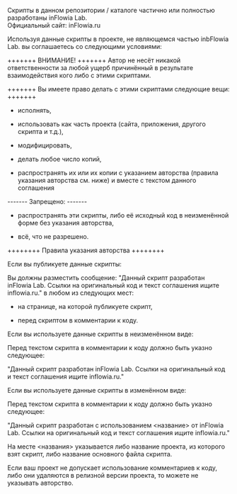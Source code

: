 Скрипты в данном репозитории / каталоге частично или полностью разработаны inFlowia Lab.  
Официальный сайт: inFlowia.ru


Используя данные скрипты в проекте, не являющемся частью inbFlowia Lab. вы соглашаетесь со следующими условиями:


+++++++		ВНИМАНИЕ!	+++++++
Автор не несёт никакой ответственности за любой ущерб причинённый в результате взаимодействия кого либо с этими скриптами.


+++++++ Вы имеете право делать с этими скриптами следующие вещи: +++++++

+ исполнять,

+ использовать как часть проекта (сайта, приложения, другого скрипта и т.д.),
 
+ модифицировать,

+ делать любое число копий,

+ распространять их или их копии с указанием авторства (правила указания авторства см. ниже) и вместе с текстом данного соглашения


-------		Запрещено:	-------

- распространять эти скрипты, либо её исходный код в неизменённой форме без указания авторства,

- всё, что не разрешено.




++++++++ Правила указания авторства ++++++++

Если вы публикуете данные скрипты:

Вы должны разместить сообщение: "Данный скрипт разработан inFlowia Lab. Ссылки на оригинальный код и текст соглашения ищите inflowia.ru." в любом из следующих мест:

- на странице, на которой публикуете скрипт,

- перед скриптом в комментарии к коду.


Если вы используете данные скрипты в неизменённом виде:

Перед текстом скрипта в комментарии к коду должно быть указно следующее:

"Данный скрипт разработан inFlowia Lab. Ссылки на оригинальный код и текст соглашения ищите inflowia.ru."


Если вы используете данные скрипты в изменённом виде:

Перед текстом скрипта в комментарии к коду должно быть указно следующее:

"Данный скрипт разработан с использованием <название> от inFlowia Lab. Ссылки на оригинальный код и текст соглашения ищите inflowia.ru."

На месте <названия> указывается либо название проекта, из которого взят скрипт, либо название основного файла скрипта.


Если ваш проект не допускает использование комментариев к коду, либо они удаляются в релизной версии проекта, то можете не указывать авторство.
